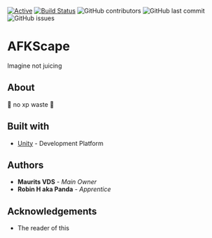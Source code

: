 [![Active](http://img.shields.io/badge/Status-Active-green.svg)](https://github.com/Maurits825/AFKScape) 
[![Build Status](https://travis-ci.com/Maurits825/AFKScape.svg?token=acwEp1UszjMQRSRycTzp&branch=master)](https://travis-ci.com/Maurits825/AFKScape)
![GitHub contributors](https://img.shields.io/github/contributors/Maurits825/AFKScape)
![GitHub last commit](https://img.shields.io/github/last-commit/Maurits825/AFKSCape)
![GitHub issues](https://img.shields.io/github/issues-raw/Maurits825/AFKSCape)

# AFKScape
Imagine not juicing

## About
:rocket: no xp waste :rocket:

## Built with
* [Unity](https://unity.com/) - Development Platform

## Authors
* **Maurits VDS** - *Main Owner*
* **Robin H aka Panda** - *Apprentice*

## Acknowledgements
* The reader of this
